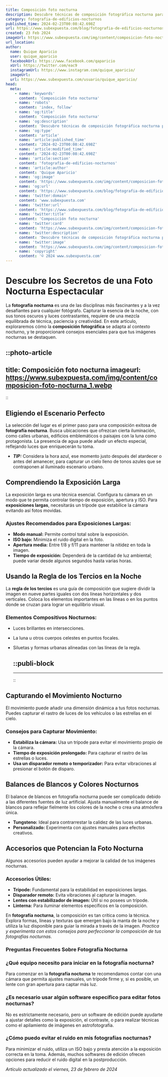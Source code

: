```yaml
---
title: Composición foto nocturna
description: Descubre técnicas de composición fotográfica nocturna para capturar la magia del cielo estrellado y la luz urbana con nuestros consejos expertos.
category: fotografia-de-edificios-nocturnos
published_time: 2024-02-23T00:08:42.698Z
url: https://www.subexpuesta.com/blog/fotografia-de-edificios-nocturnos/composicion-foto-nocturna
created: 23 Feb 2024
imageUrl: https://www.subexpuesta.com/img/content/composicion-foto-nocturna_1.webp
url_location:
author:
  name: Quique Aparicio
  user: quique_aparicio
  facebookUrl: https://www.facebook.com/qaparicio
  xUrl: https://twitter.com/eac9
  instagramUrl: https://www.instagram.com/quique_aparicio/
  imageUrl: 
  url: https://www.subexpuesta.com/usuario/quique_aparicio/
head:
  meta:
    - name: 'keywords'
      content: 'Composición foto nocturna'
    - name: 'robots'
      content: 'index, follow'
    - name: 'og:title'
      content: 'Composición foto nocturna'
    - name: 'og:description'
      content: 'Descubre técnicas de composición fotográfica nocturna para capturar la magia del cielo estrellado y la luz urbana con nuestros consejos expertos.'
    - name: 'og:type'
      content: 'article'
    - name: 'article:published_time'
      content: '2024-02-23T00:08:42.698Z'
    - name: 'article:modified_time'
      content: '2024-02-23T00:08:42.698Z'
    - name: 'article:section'
      content: 'fotografia-de-edificios-nocturnos'
    - name: 'article:author'
      content: 'Quique Aparicio'
    - name: 'og:image'
      content: 'https://www.subexpuesta.com/img/content/composicion-foto-nocturna_1.webp'
    - name: 'og:url'
      content: 'https://www.subexpuesta.com/blog/fotografia-de-edificios-nocturnos/composicion-foto-nocturna'
    - name: 'twitter:domain'
      content: 'www.subexpuesta.com'
    - name: 'twitter:url'
      content: 'https://www.subexpuesta.com/blog/fotografia-de-edificios-nocturnos/composicion-foto-nocturna'
    - name: 'twitter:title'
      content: 'Composición foto nocturna'
    - name: 'twitter:card'
      content: 'https://www.subexpuesta.com/img/content/composicion-foto-nocturna_1.webp'
    - name: 'twitter:description'
      content: 'Descubre técnicas de composición fotográfica nocturna para capturar la magia del cielo estrellado y la luz urbana con nuestros consejos expertos.'
    - name: 'twitter:image'
      content: 'https://www.subexpuesta.com/img/content/composicion-foto-nocturna_1.webp'
    - name: 'copyright'
      content: '© 2024 www.subexpuesta.com'
---
```

# Descubre los Secretos de una Foto Nocturna Espectacular

La **fotografía nocturna** es una de las disciplinas más fascinantes y a la vez desafiantes para cualquier fotógrafo. Capturar la esencia de la noche, con sus tonos oscuros y luces contrastantes, requiere de una mezcla equilibrada de técnica, paciencia y creatividad. En este artículo, exploraremos cómo la **composición fotográfica** se adapta al contexto nocturno, y te proporcionaré consejos esenciales para que tus imágenes nocturnas se destaquen.


::photo-article
---
title: Composición foto nocturna
imageurl: https://www.subexpuesta.com/img/content/composicion-foto-nocturna_1.webp
---
::


## Eligiendo el Escenario Perfecto

La selección del lugar es el primer paso para una composición exitosa de **fotografía nocturna**. Busca ubicaciones que ofrezcan cierta iluminación, como calles urbanas, edificios emblemáticos o paisajes con la luna como protagonista. La presencia de agua puede añadir un efecto especial, reflejando luces que enriquecerán tu toma.

- ***TIP:*** Considera la hora azul, ese momento justo después del atardecer o antes del amanecer, para capturar un cielo lleno de tonos azules que se contraponen al iluminado escenario urbano.

## Comprendiendo la Exposición Larga

La exposición larga es una técnica esencial. Configura tu cámara en un modo que te permita controlar tiempo de exposición, apertura y ISO. Para **exposiciones largas**, necesitarás un trípode que estabilice la cámara evitando así fotos movidas.

### Ajustes Recomendados para Exposiciones Largas:
- **Modo manual:** Permite control total sobre la exposición.
- **ISO bajo:** Minimiza el ruido digital en la foto.
- **Apertura media:** Entre f/8 y f/11 para mantener la nitidez en toda la imagen.
- **Tiempo de exposición:** Dependerá de la cantidad de luz ambiental; puede variar desde algunos segundos hasta varias horas.

## Usando la Regla de los Tercios en la Noche

La **regla de los tercios** es una guía de composición que sugiere dividir la imagen en nueve partes iguales con dos líneas horizontales y dos verticales. Coloca los elementos importantes en las líneas o en los puntos donde se cruzan para lograr un equilibrio visual.

### Elementos Compositivos Nocturnos:
- Luces brillantes en intersecciones.
- La luna u otros cuerpos celestes en puntos focales.
- Siluetas y formas urbanas alineadas con las líneas de la regla.


  ::publi-block
  ---
  ---
  ::
  
  
## Capturando el Movimiento Nocturno

El movimiento puede añadir una dimensión dinámica a tus fotos nocturnas. Puedes capturar el rastro de luces de los vehículos o las estrellas en el cielo.

### Consejos para Capturar Movimiento:
- **Estabiliza la cámara:** Usa un trípode para evitar el movimiento propio de la cámara.
- **Tiempo de exposición prolongado:** Para capturar el rastro de las estrellas o luces.
- **Usa un disparador remoto o temporizador:** Para evitar vibraciones al presionar el botón de disparo.

## Balances de Blancos y Colores Nocturnos

El balance de blancos en fotografía nocturna puede ser complicado debido a las diferentes fuentes de luz artificial. Ajusta manualmente el balance de blancos para reflejar fielmente los colores de la noche o crea una atmósfera única.

- **Tungsteno:** Ideal para contrarrestar la calidez de las luces urbanas.
- **Personalizado:** Experimenta con ajustes manuales para efectos creativos.

## Accesorios que Potencian la Foto Nocturna

Algunos accesorios pueden ayudar a mejorar la calidad de tus imágenes nocturnas.

### Accesorios Útiles:
- **Trípode:** Fundamental para la estabilidad en exposiciones largas.
- **Disparador remoto:** Evita vibraciones al capturar la imagen.
- **Lentes con estabilizador de imagen:** Útil si no posees un trípode.
- **Linterna:** Para iluminar elementos específicos en la composición.

En **fotografía nocturna**, la composición es tan crítica como la técnica. Explora formas, líneas y texturas que emergen bajo la manta de la noche y utiliza la luz disponible para guiar la mirada a través de la imagen. *Practica y experimenta con estos consejos para perfeccionar la composición de tus fotografías nocturnas.*

### Preguntas Frecuentes Sobre Fotografía Nocturna
### ¿Qué equipo necesito para iniciar en la fotografía nocturna?
Para comenzar en la **fotografía nocturna** te recomendamos contar con una cámara que permita ajustes manuales, un trípode firme y, si es posible, un lente con gran apertura para captar más luz.

### ¿Es necesario usar algún software específico para editar fotos nocturnas?
No es estrictamente necesario, pero un software de edición puede ayudarte a ajustar detalles como la exposición, el contraste, o para realizar técnicas como el apilamiento de imágenes en astrofotografía.

### ¿Cómo puedo evitar el ruido en mis fotografías nocturnas?
Para minimizar el ruido, utiliza un ISO bajo y presta atención a la exposición correcta en la toma. Además, muchos softwares de edición ofrecen opciones para reducir el ruido digital en la postproducción.

_Artículo actualizado el viernes, 23 de febrero de 2024_